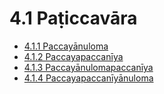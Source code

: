 

# 4.1 Paṭiccavāra

* [4.1.1 Paccayānuloma](4.1/4.1.1.md)
* [4.1.2 Paccayapaccanīya](4.1/4.1.2.md)
* [4.1.3 Paccayānulomapaccanīya](4.1/4.1.3.md)
* [4.1.4 Paccayapaccanīyānuloma](4.1/4.1.4.md)



